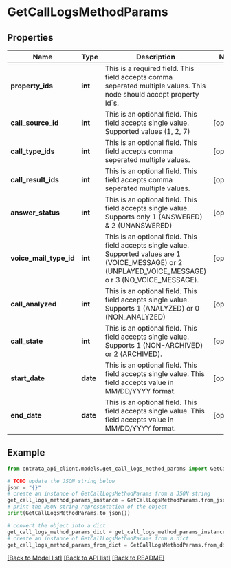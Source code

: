# GetCallLogsMethodParams


## Properties

Name | Type | Description | Notes
------------ | ------------- | ------------- | -------------
**property_ids** | **int** | This is a required field. This field accepts comma seperated multiple values. This node should accept property Id&#x60;s. | 
**call_source_id** | **int** | This is an optional field. This field accepts single value. Supported values (1, 2, 7) | [optional] 
**call_type_ids** | **int** | This is an optional field. This field accepts comma seperated multiple values. | [optional] 
**call_result_ids** | **int** |   This is an optional field. This field accepts comma seperated multiple values. | [optional] 
**answer_status** | **int** |   This is an optional field. This field accepts single value. Supports only 1 (ANSWERED) &amp; 2 (UNANSWERED) | [optional] 
**voice_mail_type_id** | **int** | This is an optional field. This field accepts single value. Supported values are 1 (VOICE_MESSAGE) or 2 (UNPLAYED_VOICE_MESSAGE) o r 3 (NO_VOICE_MESSAGE). | [optional] 
**call_analyzed** | **int** | This is an optional field. This field accepts single value. Supports 1 (ANALYZED) or 0 (NON_ANALYZED) | [optional] 
**call_state** | **int** | This is an optional field. This field accepts single value. Supports 1 (NON-ARCHIVED) or 2 (ARCHIVED). | [optional] 
**start_date** | **date** | This is an optional field. This field accepts single value. This field accepts value in MM/DD/YYYY format. | [optional] 
**end_date** | **date** | This is an optional field. This field accepts single value. This field accepts value in MM/DD/YYYY format. | [optional] 

## Example

```python
from entrata_api_client.models.get_call_logs_method_params import GetCallLogsMethodParams

# TODO update the JSON string below
json = "{}"
# create an instance of GetCallLogsMethodParams from a JSON string
get_call_logs_method_params_instance = GetCallLogsMethodParams.from_json(json)
# print the JSON string representation of the object
print(GetCallLogsMethodParams.to_json())

# convert the object into a dict
get_call_logs_method_params_dict = get_call_logs_method_params_instance.to_dict()
# create an instance of GetCallLogsMethodParams from a dict
get_call_logs_method_params_from_dict = GetCallLogsMethodParams.from_dict(get_call_logs_method_params_dict)
```
[[Back to Model list]](../README.md#documentation-for-models) [[Back to API list]](../README.md#documentation-for-api-endpoints) [[Back to README]](../README.md)


